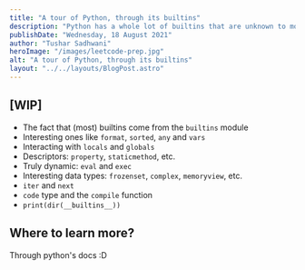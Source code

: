 ```yaml
---
title: "A tour of Python, through its builtins"
description: "Python has a whole lot of builtins that are unknown to most people. This guide aims to introduce you to everything that Python has to offer, through its seemingly obscute builtins."
publishDate: "Wednesday, 18 August 2021"
author: "Tushar Sadhwani"
heroImage: "/images/leetcode-prep.jpg"
alt: "A tour of Python, through its builtins"
layout: "../../layouts/BlogPost.astro"
---
```


## \[WIP\]

- The fact that (most) builtins come from the `builtins` module
- Interesting ones like `format`, `sorted`, `any` and `vars`
- Interacting with `locals` and `globals`
- Descriptors: `property`, `staticmethod`, etc.
- Truly dynamic: `eval` and `exec`
- Interesting data types: `frozenset`, `complex`, `memoryview`, etc.
- `iter` and `next`
- `code` type and the `compile` function
- `print(dir(__builtins__))`

## Where to learn more?

Through python's docs :D
